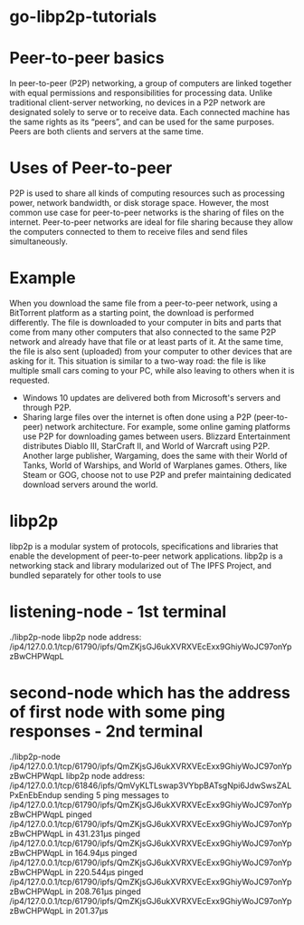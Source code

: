 # go-libp2p-tutorials

# Peer-to-peer basics
In peer-to-peer (P2P) networking, a group of computers are linked together with equal permissions and responsibilities for processing data. Unlike traditional client-server networking, no devices in a P2P network are designated solely to serve or to receive data. Each connected machine has the same rights as its “peers”, and can be used for the same purposes. Peers are both clients and servers at the same time.

# Uses of Peer-to-peer
P2P is used to share all kinds of computing resources such as processing power, network bandwidth, or disk storage space. However, the most common use case for peer-to-peer networks is the sharing of files on the internet. Peer-to-peer networks are ideal for file sharing because they allow the computers connected to them to receive files and send files simultaneously.


# Example
When you download the same file from a peer-to-peer network, using a BitTorrent platform as a starting point, the download is performed differently. The file is downloaded to your computer in bits and parts that come from many other computers that also connected to the same P2P network and already have that file or at least parts of it. At the same time, the file is also sent (uploaded) from your computer to other devices that are asking for it. This situation is similar to a two-way road: the file is like multiple small cars coming to your PC, while also leaving to others when it is requested.

- Windows 10 updates are delivered both from Microsoft's servers and through P2P.
- Sharing large files over the internet is often done using a P2P (peer-to-peer) network architecture. For example, some online gaming platforms use P2P for downloading games between users. Blizzard Entertainment distributes Diablo III, StarCraft II, and World of Warcraft using P2P. Another large publisher, Wargaming, does the same with their World of Tanks, World of Warships, and World of Warplanes games. Others, like Steam or GOG, choose not to use P2P and prefer maintaining dedicated download servers around the world.


# libp2p
libp2p is a modular system of protocols, specifications and libraries 
that enable the development of peer-to-peer network applications. libp2p is a networking stack and library modularized out of The IPFS Project, and bundled separately for other tools to use

# listening-node - 1st terminal
./libp2p-node
libp2p node address: /ip4/127.0.0.1/tcp/61790/ipfs/QmZKjsGJ6ukXVRXVEcExx9GhiyWoJC97onYpzBwCHPWqpL

# second-node which has the address of first node with some ping responses - 2nd terminal

./libp2p-node /ip4/127.0.0.1/tcp/61790/ipfs/QmZKjsGJ6ukXVRXVEcExx9GhiyWoJC97onYpzBwCHPWqpL
libp2p node address: /ip4/127.0.0.1/tcp/61846/ipfs/QmVyKLTLswap3VYbpBATsgNpi6JdwSwsZALPxEnEbEndup
sending 5 ping messages to /ip4/127.0.0.1/tcp/61790/ipfs/QmZKjsGJ6ukXVRXVEcExx9GhiyWoJC97onYpzBwCHPWqpL
pinged /ip4/127.0.0.1/tcp/61790/ipfs/QmZKjsGJ6ukXVRXVEcExx9GhiyWoJC97onYpzBwCHPWqpL in 431.231µs
pinged /ip4/127.0.0.1/tcp/61790/ipfs/QmZKjsGJ6ukXVRXVEcExx9GhiyWoJC97onYpzBwCHPWqpL in 164.94µs
pinged /ip4/127.0.0.1/tcp/61790/ipfs/QmZKjsGJ6ukXVRXVEcExx9GhiyWoJC97onYpzBwCHPWqpL in 220.544µs
pinged /ip4/127.0.0.1/tcp/61790/ipfs/QmZKjsGJ6ukXVRXVEcExx9GhiyWoJC97onYpzBwCHPWqpL in 208.761µs
pinged /ip4/127.0.0.1/tcp/61790/ipfs/QmZKjsGJ6ukXVRXVEcExx9GhiyWoJC97onYpzBwCHPWqpL in 201.37µs
